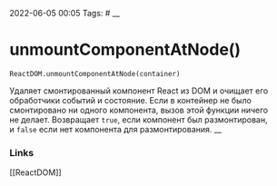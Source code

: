 2022-06-05 00:05
Tags: #
__
# unmountComponentAtNode()
```
ReactDOM.unmountComponentAtNode(container)
```

Удаляет смонтированный компонент React из DOM и очищает его обработчики событий и состояние. Если в контейнер не было смонтировано ни одного компонента, вызов этой функции ничего не делает. Возвращает `true`, если компонент был размонтирован, и `false` если нет компонента для размонтирования.
__
### Links
[[ReactDOM]]